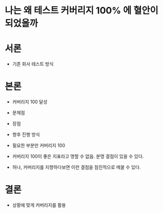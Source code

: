 # 나는 왜 테스트 커버리지 100% 에 혈안이 되었을까

# 서론

- 기존 회사 테스트 방식

# 본론

- 커버리지 100 달성

- 문제점

- 장점

- 향후 진행 방식
- 필요한 부분만 커버리지 100
- 커버리지 100이 좋은 지표라고 명할 수 없음. 분명 결점이 있을 수 있다.
- 허나, 커버리지를 지향하다보면 이런 결점을 점진적으로 메꿀 수 있다.
# 결론
- 상황에 맞게 커버리지를 활용
